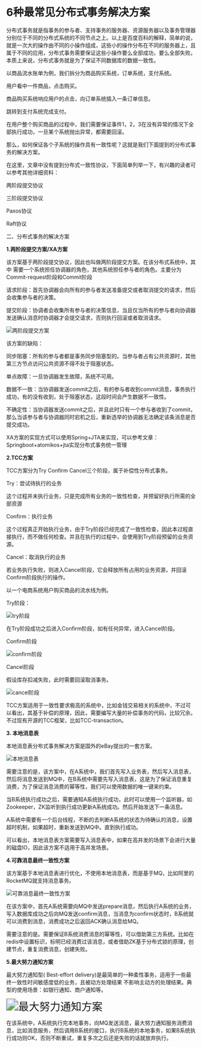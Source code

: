 # 6种最常见分布式事务解决方案



分布式事务就是指事务的参与者、支持事务的服务器、资源服务器以及事务管理器分别位于不同的分布式系统的不同节点之上。以上是百度百科的解释，简单的说，就是一次大的操作由不同的小操作组成，这些小的操作分布在不同的服务器上，且属于不同的应用，分布式事务需要保证这些小操作要么全部成功，要么全部失败。本质上来说，分布式事务就是为了保证不同数据库的数据一致性。



以商品流水账单为例，我们拆分为商品购买系统，订单系统，支付系统。



用户看中一件商品，点击购买。

商品购买系统响应用户的点击，向订单系统插入一条订单信息。

跳转到支付系统完成支付。

在用户整个购买商品的过程中，我们需要保证事件1，2，3在没有异常的情况下全部执行成功，一旦某个系统抛出异常，都需要回滚。



那么，如何保证各个子系统的操作具有一致性呢？这就是我们下面提到的分布式事务的解决方案。



在这里，文章中没有提到分布式一致性协议，下面简单列举一下，有兴趣的读者可以参考其他详细资料：



两阶段提交协议

三阶段提交协议

Paxos协议

Raft协议



二、分布式事务的解决方案



**1.两阶段提交方案/XA方案**

该方案基于两阶段提交协议，因此也叫做两阶段提交方案。在该分布式系统中，其中 需要一个系统担任协调器的角色，其他系统担任参与者的角色。主要分为Commit-request阶段和Commit阶段



请求阶段：首先协调器会向所有的参与者发送准备提交或者取消提交的请求，然后会收集参与者的决策。

提交阶段：协调者会收集所有参与者的决策信息，当且仅当所有的参与者向协调器发送确认消息时协调器才会提交请求，否则执行回滚或者取消请求。

![两阶段提交方案](6种最常见分布式事务解决方案.assets/两阶段提交方案.png)

该方案的缺陷：



同步阻塞：所有的参与者都是事务同步阻塞型的。当参与者占有公共资源时，其他第三方节点访问公共资源不得不处于阻塞状态。

单点故障：一旦协调器发生故障，系统不可用。

数据不一致：当协调器发送commit之后，有的参与者收到commit消息，事务执行成功，有的没有收到，处于阻塞状态，这段时间会产生数据不一致性。

不确定性：当协调器发送commit之后，并且此时只有一个参与者收到了commit，那么当该参与者与协调器同时宕机之后，重新选举的协调器无法确定该条消息是否提交成功。

XA方案的实现方式可以使用Spring+JTA来实现，可以参考文章：Springboot+atomikos+jta实现分布式事务统一管理



**2.TCC方案**

TCC方案分为Try Confirm Cancel三个阶段，属于补偿性分布式事务。



Try：尝试待执行的业务

这个过程并未执行业务，只是完成所有业务的一致性检查，并预留好执行所需的全部资源

Confirm：执行业务

这个过程真正开始执行业务，由于Try阶段已经完成了一致性检查，因此本过程直接执行，而不做任何检查。并且在执行的过程中，会使用到Try阶段预留的业务资源。

Cancel：取消执行的业务

若业务执行失败，则进入Cancel阶段，它会释放所有占用的业务资源，并回滚Confirm阶段执行的操作。

以一个电商系统用户购买商品的流水线为例。



Try阶段：

![try阶段](6种最常见分布式事务解决方案.assets/try阶段.png)

在Try阶段成功之后进入Confirm阶段，如有任何异常，进入Cancel阶段。



Confirm阶段

![confirm阶段](6种最常见分布式事务解决方案.assets/confirm阶段.png)

Cancel阶段

假设库存扣减失败，此时需要回滚取消事务。

![cancel阶段](6种最常见分布式事务解决方案.assets/cancel阶段.png)

TCC方案适用于一致性要求极高的系统中，比如金钱交易相关的系统中，不过可以看出，其基于补偿的原理，因此，需要编写大量的补偿事务的代码，比较冗余。不过现有开源的TCC框架，比如TCC-transaction。



**3. 本地消息表**

本地消息表分布式事务解决方案是国外的eBay提出的一套方案。

![本地消息表](6种最常见分布式事务解决方案.assets/本地消息表.png)

需要注意的是，该方案中，在A系统中，我们首先写入业务表，然后写入消息表，然后将消息发送到MQ中，在B系统中需要先写入消息表，这是为了保证消息重复消费，为了保证消息消费的幂等性，我们可以使用数据的唯一键来约束。



当B系统执行成功之后，需要通知A系统执行成功，此时可以使用一个监听器，如Zookeeper，ZK监听到执行成功更新A系统成功。然后开始发送下一条消息。



A系统中需要有一个后台线程，不断的去判断A系统的状态为待确认的消息，设置超时机制，如果超时，重新发送到MQ中。直到执行成功。



可以看出，本地消息表方案需要写入消息表中，如果在高并发的场景下会进行大量的磁盘IO，因此该方案不适用于高并发场景。



**4.可靠消息最终一致性方案**

该方案基于本地消息表进行优化，不使用本地消息表，而是基于MQ，比如阿里的RocketMQ就支持消息事务。

![可靠消息最终一致性方案](6种最常见分布式事务解决方案.assets/可靠消息最终一致性方案.png)

在该方案中，首先A系统需要向MQ中发送prepare消息，然后执行A系统的业务，写入数据库成功之后向MQ发送confirm消息，当消息为confirm状态时，B系统就可以消费到消息，消费成功之后返回ACK确认消息给MQ。



需要注意的是。需要保证B系统消费消息的幂等性，可以借助第三方系统。比如在redis中设置标识，标明已经消费过该消息，或者借助ZK基于分布式锁的原理，创建节点，重复消费消息，创建失败。



**5.最大努力通知方案**

最大努力通知型( Best-effort delivery)是最简单的一种柔性事务，适用于一些最终一致性时间敏感度低的业务，且被动方处理结果 不影响主动方的处理结果。典型的使用场景：如银行通知、商户通知等。

<img src="6种最常见分布式事务解决方案.assets/最大努力通知方案.png" alt="最大努力通知方案" style="zoom:200%;" />

在该系统中，A系统执行完本地事务，向MQ发送消息，最大努力通知服务消费消息，比如消息服务，然后调用B系统的接口，执行B系统的本地事务，如果B系统执行成功则OK，否则不断重试，重复多次之后还是失败的话就放弃执行。